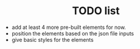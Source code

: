 <h1 align="center">TODO list </h1>
 
* add at least 4 more pre-built elements for now.
* position the elements based on the json file inputs
* give basic styles for the elements
